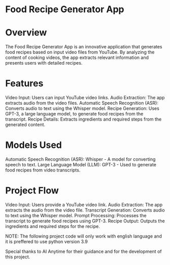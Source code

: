 # Food Recipe Generator App
# Overview
The Food Recipe Generator App is an innovative application that generates food recipes based on input video files from YouTube. By analyzing the content of cooking videos, the app extracts relevant information and presents users with detailed recipes.

# Features
Video Input: Users can input YouTube video links.
Audio Extraction: The app extracts audio from the video files.
Automatic Speech Recognition (ASR): Converts audio to text using the Whisper model.
Recipe Generation: Uses GPT-3, a large language model, to generate food recipes from the transcript.
Recipe Details: Extracts ingredients and required steps from the generated content.

# Models Used
Automatic Speech Recognition (ASR): Whisper - A model for converting speech to text.
Large Language Model (LLM): GPT-3 - Used to generate food recipes from video transcripts.

# Project Flow
Video Input: Users provide a YouTube video link.
Audio Extraction: The app extracts the audio from the video file.
Transcript Generation: Converts audio to text using the Whisper model.
Prompt Processing: Processes the transcript to generate food recipes using GPT-3.
Recipe Output: Outputs the ingredients and required steps for the recipe.

NOTE: The following project code will only work with english language and it is preffered to use python version 3.9

Special thanks to AI Anytime for their guidance and for the development of this project.
